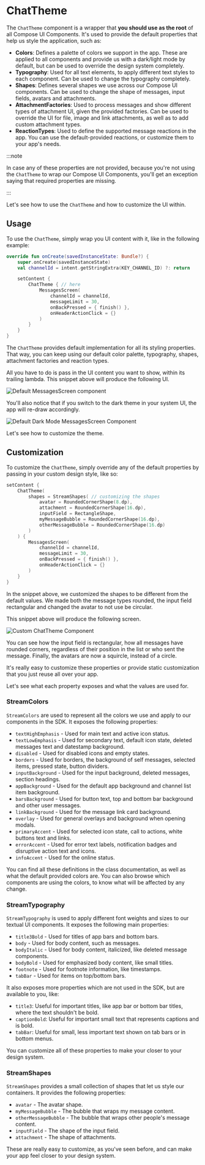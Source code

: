 # ChatTheme

The `ChatTheme` component is a wrapper that **you should use as the root** of all Compose UI Components. It's used to provide the default properties that help us style the application, such as:

* **Colors**: Defines a palette of colors we support in the app. These are applied to all components and provide us with a dark/light mode by default, but can be used to override the design system completely.
* **Typography**: Used for all text elements, to apply different text styles to each component. Can be used to change the typography completely.
* **Shapes**: Defines several shapes we use across our Compose UI components. Can be used to change the shape of messages, input fields, avatars and attachments.
* **AttachmentFactories**: Used to process messages and show different types of attachment UI, given the provided factories. Can be used to override the UI for file, image and link attachments, as well as to add custom attachment types.
* **ReactionTypes**: Used to define the supported message reactions in the app. You can use the default-provided reactions, or customize them to your app's needs.

:::note

In case any of these properties are not provided, because you're not using the `ChatTheme` to wrap our Compose UI Components, you'll get an exception saying that required properties are missing. 

:::

Let's see how to use the `ChatTheme` and how to customize the UI within.

## Usage

To use the `ChatTheme`, simply wrap you UI content with it, like in the following example:

```kotlin
override fun onCreate(savedInstanceState: Bundle?) {
    super.onCreate(savedInstanceState)
    val channelId = intent.getStringExtra(KEY_CHANNEL_ID) ?: return

    setContent {
        ChatTheme { // here
            MessagesScreen(
                channelId = channelId,
                messageLimit = 30,
                onBackPressed = { finish() },
                onHeaderActionClick = {}
            )
        }
    }
}
```

The `ChatTheme` provides default implementation for all its styling properties. That way, you can keep using our default color palette, typography, shapes, attachment factories and reaction types.

All you have to do is pass in the UI content you want to show, within its trailing lambda. This snippet above will produce the following UI.

![Default MessagesScreen component](../../assets/compose_default_messages_screen_component.png)

You'll also notice that if you switch to the dark theme in your system UI, the app will re-draw accordingly.

![Default Dark Mode MessagesScreen Component](../../assets/compose_default_messages_screen_component_dark.png)

Let's see how to customize the theme.

## Customization

To customize the `ChatTheme`, simply override any of the default properties by passing in your custom design style, like so:

```kotlin
setContent {
    ChatTheme(
        shapes = StreamShapes( // customizing the shapes
            avatar = RoundedCornerShape(8.dp),
            attachment = RoundedCornerShape(16.dp),
            inputField = RectangleShape,
            myMessageBubble = RoundedCornerShape(16.dp),
            otherMessageBubble = RoundedCornerShape(16.dp)
        )
    ) {
        MessagesScreen(
            channelId = channelId,
            messageLimit = 30,
            onBackPressed = { finish() },
            onHeaderActionClick = {}
        )
    }
}
```

In the snippet above, we customized the shapes to be different from the default values. We made both the message types rounded, the input field rectangular and changed the avatar to not use be circular.

This snippet above will produce the following screen.

![Custom ChatTheme Component](../../assets/compose_custom_chat_theme_component.png)

You can see how the input field is rectangular, how all messages have rounded corners, regardless of their position in the list or who sent the message. Finally, the avatars are now a squircle, instead of a circle.

It's really easy to customize these properties or provide static customization that you just reuse all over your app.

Let's see what each property exposes and what the values are used for.

### StreamColors

`StreamColors` are used to represent all the colors we use and apply to our components in the SDK. It exposes the following properties:

* `textHighEmphasis` - Used for main text and active icon status.
 * `textLowEmphasis` - Used for secondary text, default icon state, deleted messages text and datestamp background.
 * `disabled` - Used for disabled icons and empty states.
 * `borders` - Used for borders, the background of self messages, selected items, pressed state, button dividers.
 * `inputBackground` - Used for the input background, deleted messages, section headings.
 * `appBackground` - Used for the default app background and channel list item background.
 * `barsBackground` - Used for button text, top and bottom bar background and other user messages.
 * `linkBackground` - Used for the message link card background.
 * `overlay` - Used for general overlays and background when opening modals.
 * `primaryAccent` - Used for selected icon state, call to actions, white buttons text and links.
 * `errorAccent` - Used for error text labels, notification badges and disruptive action text and icons.
 * `infoAccent` - Used for the online status.

You can find all these definitions in the class documentation, as well as what the default provided colors are. You can also browse which components are using the colors, to know what will be affected by any change.

### StreamTypography

`StreamTypography` is used to apply different font weights and sizes to our textual UI components. It exposes the following main properties:

* `title3Bold` - Used for titles of app bars and bottom bars.
 * `body` - Used for body content, such as messages.
 * `bodyItalic` - Used for body content, italicized, like deleted message components.
 * `bodyBold` - Used for emphasized body content, like small titles.
 * `footnote` - Used for footnote information, like timestamps.
 * `tabBar` - Used for items on top/bottom bars.

It also exposes more properties which are not used in the SDK, but are available to you, like:

* `title3`: Useful for important titles, like app bar or bottom bar titles, where the text shouldn't be bold.
* `captionBold`: Useful for important small text that represents captions and is bold.
* `tabBar`: Useful for small, less important text shown on tab bars or in bottom menus.

You can customize all of these properties to make your closer to your design system.

### StreamShapes

`StreamShapes` provides a small collection of shapes that let us style our containers. It provides the following properties:

* `avatar` - The avatar shape.
 * `myMessageBubble` - The bubble that wraps my message content.
 * `otherMessageBubble` - The bubble that wraps other people's message content.
 * `inputField` - The shape of the input field.
 * `attachment` - The shape of attachments.

These are really easy to customize, as you've seen before, and can make your app feel closer to your design system.
